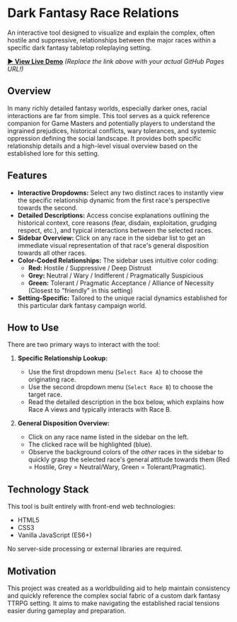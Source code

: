 # Dark Fantasy Race Relations

An interactive tool designed to visualize and explain the complex, often hostile and suppressive, relationships between the major races within a specific dark fantasy tabletop roleplaying setting.

**[► View Live Demo](https://<your-github-username>.github.io/<your-repository-name>/)**
*(Replace the link above with your actual GitHub Pages URL!)*

## Overview

In many richly detailed fantasy worlds, especially darker ones, racial interactions are far from simple. This tool serves as a quick reference companion for Game Masters and potentially players to understand the ingrained prejudices, historical conflicts, wary tolerances, and systemic oppression defining the social landscape. It provides both specific relationship details and a high-level visual overview based on the established lore for this setting.

## Features

*   **Interactive Dropdowns:** Select any two distinct races to instantly view the specific relationship dynamic from the first race's perspective towards the second.
*   **Detailed Descriptions:** Access concise explanations outlining the historical context, core reasons (fear, disdain, exploitation, grudging respect, etc.), and typical interactions between the selected races.
*   **Sidebar Overview:** Click on any race in the sidebar list to get an immediate visual representation of that race's general disposition towards all other races.
*   **Color-Coded Relationships:** The sidebar uses intuitive color coding:
    *   **Red:** Hostile / Suppressive / Deep Distrust
    *   **Grey:** Neutral / Wary / Indifferent / Pragmatically Suspicious
    *   **Green:** Tolerant / Pragmatic Acceptance / Alliance of Necessity (Closest to "friendly" in this setting)
*   **Setting-Specific:** Tailored to the unique racial dynamics established for this particular dark fantasy campaign world.

## How to Use

There are two primary ways to interact with the tool:

1.  **Specific Relationship Lookup:**
    *   Use the first dropdown menu (`Select Race A`) to choose the originating race.
    *   Use the second dropdown menu (`Select Race B`) to choose the target race.
    *   Read the detailed description in the box below, which explains how Race A views and typically interacts with Race B.

2.  **General Disposition Overview:**
    *   Click on any race name listed in the sidebar on the left.
    *   The clicked race will be highlighted (blue).
    *   Observe the background colors of the *other* races in the sidebar to quickly grasp the selected race's general attitude towards them (Red = Hostile, Grey = Neutral/Wary, Green = Tolerant/Pragmatic).

## Technology Stack

This tool is built entirely with front-end web technologies:

*   HTML5
*   CSS3
*   Vanilla JavaScript (ES6+)

No server-side processing or external libraries are required.

## Motivation

This project was created as a worldbuilding aid to help maintain consistency and quickly reference the complex social fabric of a custom dark fantasy TTRPG setting. It aims to make navigating the established racial tensions easier during gameplay and preparation.

